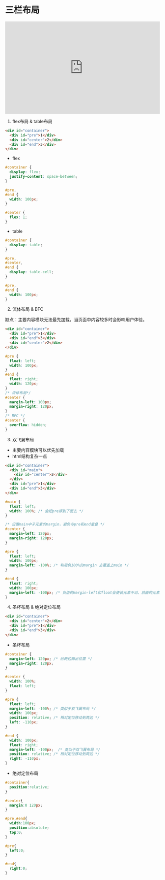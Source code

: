 # 三栏布局

<iframe height="300" style="width: 100%;" scrolling="no" title="三栏布局" src="https://codepen.io/merlin218/embed/VwyeObW?default-tab=css%2Cresult&editable=true&theme-id=light" frameborder="no" loading="lazy" allowtransparency="true" allowfullscreen="true">
  See the Pen <a href="https://codepen.io/merlin218/pen/VwyeObW">
  三栏布局</a> by Merlin218 (<a href="https://codepen.io/merlin218">@merlin218</a>)
  on <a href="https://codepen.io">CodePen</a>.
</iframe>

1. flex布局  & table布局

```html
<div id="container">
  <div id="pre">1</div>
  <div id="center">2</div>
  <div id="end">3</div>
</div>
```

- flex

```css
#container {
  display: flex;
  justify-content: space-between;
}

#pre,
#end {
  width: 100px;
}

#center {
  flex: 1;
}
```

- table

```css
#container {
  display: table;
}

#pre,
#center,
#end {
  display: table-cell;
}

#pre,
#end {
  width: 100px;
}
```

2. 流体布局 & BFC

缺点：主要内容模块无法最先加载，当页面中内容较多时会影响用户体验。

```html
<div id="container">
  <div id="pre">1</div>
  <div id="end">3</div>
  <div id="center">2</div>
</div>
```

```css
#pre {
  float: left;
  width: 100px;
}
#end {
  float: right;
  width: 120px;
}
/* 流体布局*/
#center {
  margin-left: 100px;
  margin-right: 120px;
}
/* BFC */
#center {
  overflow: hidden;
}
```

3. 双飞翼布局

- 主要内容模块可以优先加载
- html结构复杂一点

```html
<div id="container">
  <div id="main">
    <div id="center">2</div>
  </div>
  <div id="pre">1</div>
  <div id="end">3</div>
</div>
```

```css
#main {
  float: left;
  width: 100%; /* 会把pre撑到下面去 */
}

/* 设置main中子元素的margin，避免与pre和end重叠 */
#center {
  margin-left: 120px;
  margin-right: 120px;
}

#pre {
  float: left;
  width: 100px;
  margin-left: -100%; /* 利用负100%的margin 去覆盖上main */
}

#end {
  float: right;
  width: 100px;
  margin-left: -100px; /* 负值的margin-left和float会使该元素不动，前面的元素右移动并覆盖在它上面 */
}
```

4. 圣杯布局 & 绝对定位布局

```html
<div id="container">
  <div id="center">2</div>
  <div id="pre">1</div>
  <div id="end">3</div>
</div>
```

- 圣杯布局

```css
#container {
  margin-left: 120px; /* 给两边腾出位置 */
  margin-right: 120px;
}

#center {
  width: 100%;
  float: left;
}

#pre {
  float: left;
  margin-left: -100%; /* 类似于双飞翼布局 */
  width: 100px;
  position: relative; /* 相对定位移动到两边 */
  left: -110px;
}

#end {
  width: 100px;
  float: right; 
  margin-left: -100px;  /* 类似于双飞翼布局 */
  position: relative; /* 相对定位移动到两边 */
  right: -110px;
}
```

- 绝对定位布局

```css
#container{
  position:relative;
}

#center{
  margin:0 120px;
}

#pre,#end{
  width:100px;
  position:absolute;
  top:0;
}

#pre{
  left:0;
}

#end{
  right:0;
}
```
